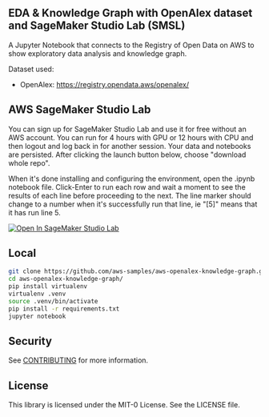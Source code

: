 ## EDA & Knowledge Graph with OpenAlex dataset and SageMaker Studio Lab (SMSL)

A Jupyter Notebook that connects to the Registry of Open Data on AWS to show exploratory data analysis and knowledge graph.

Dataset used:

- OpenAlex: https://registry.opendata.aws/openalex/

## AWS SageMaker Studio Lab

You can sign up for SageMaker Studio Lab and use it for free without an AWS account. You can run for 4 hours with GPU or 12 hours with CPU and then logout and log back in for another session. Your data and notebooks are persisted. After clicking the launch button below, choose "download whole repo".

When it's done installing and configuring the environment, open the .ipynb notebook file. Click-Enter to run each row and wait a moment to see the results of each line before proceeding to the next. The line marker should change to a number when it's successfully run that line, ie "[5]" means that it has run line 5.

<a href="https://studiolab.sagemaker.aws/import/github.com/aws-samples/aws-openalex-knowledge-graph/blob/main/eda-knowledge-graph-with-openalex-dataset.ipynb" rel="nofollow"><img src="https://camo.githubusercontent.com/8c5378ff3bf6f71a57442940234293bd63c7ed2418d64f74f2bda3dc6f2904ed/68747470733a2f2f73747564696f6c61622e736167656d616b65722e6177732f73747564696f6c61622e737667" alt="Open In SageMaker Studio Lab" data-canonical-src="https://studiolab.sagemaker.aws/studiolab.svg" style="max-width: 100%;"></a></p>

## Local

```bash
git clone https://github.com/aws-samples/aws-openalex-knowledge-graph.git
cd aws-openalex-knowledge-graph/
pip install virtualenv
virtualenv .venv
source .venv/bin/activate
pip install -r requirements.txt
jupyter notebook
```

## Security

See [CONTRIBUTING](CONTRIBUTING.md#security-issue-notifications) for more information.

## License

This library is licensed under the MIT-0 License. See the LICENSE file.
